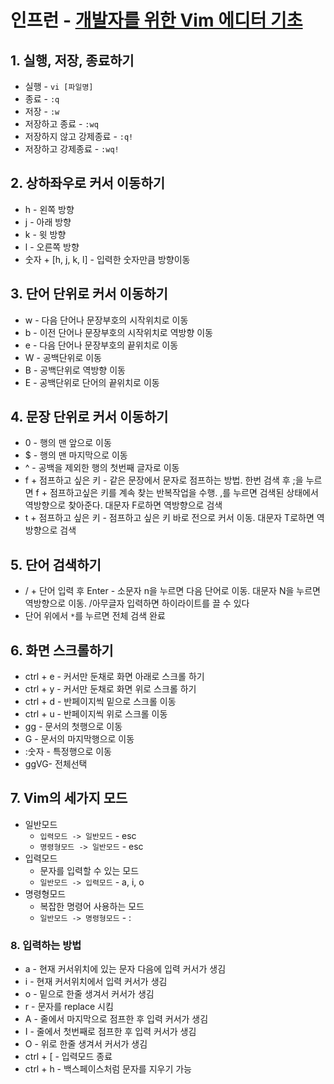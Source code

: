 # 인프런 - [개발자를 위한 Vim 에디터 기초](https://www.inflearn.com/course/%EC%99%BC%EC%86%90%EC%BD%94%EB%94%A9-vim-%EC%97%90%EB%94%94%ED%84%B0/dashboard)

## 1. 실행, 저장, 종료하기
* 실행 - `vi [파일명]`
* 종료 - `:q`
* 저장 - `:w`
* 저장하고 종료 - `:wq`
* 저장하지 않고 강제종료 - `:q!`
* 저장하고 강제종료 - `:wq!`

## 2. 상하좌우로 커서 이동하기
* h - 왼쪽 방향
* j - 아래 방향
* k - 윗 방향
* l - 오른쪽 방향
* 숫자 + [h, j, k, l] - 입력한 숫자만큼 방향이동

## 3. 단어 단위로 커서 이동하기
* w - 다음 단어나 문장부호의 시작위치로 이동
* b - 이전 단어나 문장부호의 시작위치로 역방향 이동
* e - 다음 단어나 문장부호의 끝위치로 이동
* W - 공백단위로 이동
* B - 공백단위로 역방향 이동
* E - 공백단위로 단어의 끝위치로 이동

## 4. 문장 단위로 커서 이동하기
* 0 - 행의 맨 앞으로 이동
* $ - 행의 맨 마지막으로 이동
* ^ - 공백을 제외한 행의 첫번째 글자로 이동
* f + 점프하고 싶은 키 - 같은 문장에서 문자로 점프하는 방법. 한번 검색 후 ;을 누르면 f + 점프하고싶은 키를 계속 찾는 반복작업을 수행. ,를 누르면 검색된 상태에서 역방향으로 찾아준다. 대문자 F로하면 역방향으로 검색
* t + 점프하고 싶은 키 - 점프하고 싶은 키 바로 전으로 커서 이동. 대문자 T로하면 역방향으로 검색

## 5. 단어 검색하기
* / + 단어 입력 후 Enter - 소문자 n을 누르면 다음 단어로 이동. 대문자 N을 누르면 역방향으로 이동. /아무글자 입력하면 하이라이트를 끌 수 있다
* 단어 위에서 `*`를 누르면 전체 검색 완료

## 6. 화면 스크롤하기
* ctrl + e - 커서만 둔채로 화면 아래로 스크롤 하기
* ctrl + y - 커서만 둔채로 화면 위로 스크롤 하기
* ctrl + d - 반페이지씩 밑으로 스크롤 이동
* ctrl + u - 반페이지씩 위로 스크롤 이동
* gg - 문서의 첫행으로 이동
* G - 문서의 마지막행으로 이동
* :숫자 - 특정행으로 이동
* ggVG- 전체선택

## 7. Vim의 세가지 모드
* 일반모드
  * `입력모드 -> 일반모드` - esc
  * `명령형모드 -> 일반모드` - esc
* 입력모드
  * 문자를 입력할 수 있는 모드
  * `일반모드 -> 입력모드` - a, i, o
* 명령형모드
  * 복잡한 명령어 사용하는 모드
  * `일반모드 -> 명령형모드` - :

### 8. 입력하는 방법
* a - 현재 커서위치에 있는 문자 다음에 입력 커서가 생김
* i - 현재 커서위치에서 입력 커서가 생김
* o - 밑으로 한줄 생겨서 커서가 생김
* r - 문자를 replace 시킴
* A - 줄에서 마지막으로 점프한 후 입력 커서가 생김
* I - 줄에서 첫번째로 점프한 후 입력 커서가 생김
* O - 위로 한줄 생겨서 커서가 생김
* ctrl + [ - 입력모드 종료
* ctrl + h - 백스페이스처럼 문자를 지우기 가능
